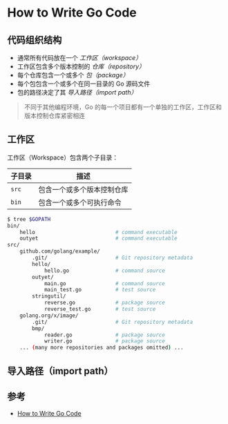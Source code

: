 # How to Write Go Code

## 代码组织结构

* 通常所有代码放在一个 _工作区（workspace）_
* 工作区包含多个版本控制的 _仓库（repository）_
* 每个仓库包含一个或多个 _包（package）_
* 每个包包含一个或多个在同一目录的 Go 源码文件
* 包的路径决定了其 _导入路径（import path）_

> 不同于其他编程环境，Go 的每一个项目都有一个单独的工作区，工作区和版本控制仓库紧密相连

## 工作区

工作区（Workspace）包含两个子目录：

| 子目录 | 描述                       |
| ------ | -------------------------- |
| `src`  | 包含一个或多个版本控制仓库 |
| `bin`  | 包含一个或多个可执行命令   |

```sh
$ tree $GOPATH
bin/
    hello                          # command executable
    outyet                         # command executable
src/
    github.com/golang/example/
        .git/                      # Git repository metadata
        hello/
            hello.go               # command source
        outyet/
            main.go                # command source
            main_test.go           # test source
        stringutil/
            reverse.go             # package source
            reverse_test.go        # test source
    golang.org/x/image/
        .git/                      # Git repository metadata
        bmp/
            reader.go              # package source
            writer.go              # package source
    ... (many more repositories and packages omitted) ...
```

## 导入路径（import path）

## 参考

* [How to Write Go Code](https://golang.org/doc/code.html)
